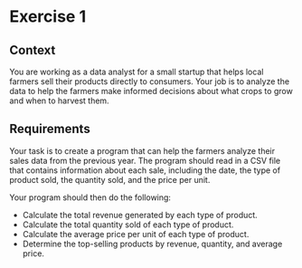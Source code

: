 # Exercise 1

## Context

You are working as a data analyst for a small startup that helps local farmers sell their products directly to consumers. Your job is to analyze the data to help the farmers make informed decisions about what crops to grow and when to harvest them.

## Requirements

Your task is to create a program that can help the farmers analyze their sales data from the previous year. The program should read in a CSV file that contains information about each sale, including the date, the type of product sold, the quantity sold, and the price per unit.

Your program should then do the following:

- Calculate the total revenue generated by each type of product.
- Calculate the total quantity sold of each type of product.
- Calculate the average price per unit of each type of product.
- Determine the top-selling products by revenue, quantity, and average price.
